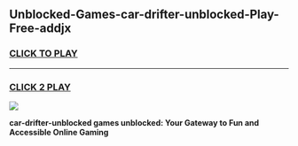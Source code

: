 
## Unblocked-Games-car-drifter-unblocked-Play-Free-addjx
<h3>
<a href="https://premium76.site?title=car-drifter-unblocked&ref=12A">CLICK TO PLAY</a></h3>
<hr>

<h3>
<a href="https://premium76.site?title=car-drifter-unblocked&ref=12A">CLICK 2 PLAY</a>
  
</h3>

<a href="https://premium76.site?title=car-drifter-unblocked&ref=12A"><img src="https://clearcache.store/games.png"></a>


**car-drifter-unblocked games unblocked: Your Gateway to Fun and Accessible Online Gaming**
